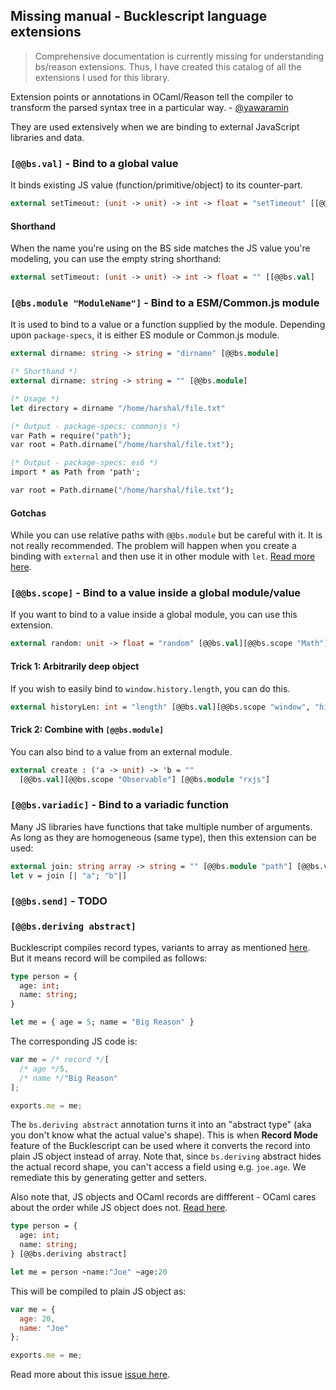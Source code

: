 
## Missing manual - Bucklescript language extensions

> Comprehensive documentation is currently missing for understanding bs/reason extensions. Thus, I have created this catalog of all the extensions I used for this library.

Extension points or annotations in OCaml/Reason tell the compiler to transform the parsed syntax tree in a particular way. - [@yawaramin](https://reasonml.chat/t/docs-about-annotations/666/4?u=mistyharsh)

They are used extensively when we are binding to external JavaScript libraries and data.

### `[@@bs.val]` - Bind to a global value
It binds existing JS value (function/primitive/object) to its counter-part.

```ocaml
external setTimeout: (unit -> unit) -> int -> float = "setTimeout" [[@@bs.val]
```

#### Shorthand
When the name you're using on the BS side matches the JS value you're modeling, you can use the empty string shorthand:

```ocaml
external setTimeout: (unit -> unit) -> int -> float = "" [[@@bs.val]
```

### `[@bs.module "ModuleName"]` - Bind to a ESM/Common.js module
It is used to bind to a value or a function supplied by the module. Depending upon `package-specs`, it is either ES module or Common.js module.

```ocaml
external dirname: string -> string = "dirname" [@@bs.module]

(* Shorthand *)
external dirname: string -> string = "" [@@bs.module]

(* Usage *)
let directory = dirname "/home/harshal/file.txt"

(* Output - package-specs: commonjs *)
var Path = require("path");
var root = Path.dirname("/home/harshal/file.txt");

(* Output - package-specs: es6 *)
import * as Path from 'path';

var root = Path.dirname("/home/harshal/file.txt");
```

#### Gotchas
While you can use relative paths with `@@bs.module` but be careful with it. It is not really recommended. The problem will happen when you create a binding with `external` and then use it in other module with `let`. [Read more here](https://github.com/BuckleScript/bucklescript/issues/3014).

### `[@@bs.scope]` - Bind to a value inside a global module/value
If you want to bind to a value inside a global module, you can use this extension.

```ocaml
external random: unit -> float = "random" [@@bs.val][@@bs.scope "Math"]
```

#### Trick 1: Arbitrarily deep object
If you wish to easily bind to `window.history.length`, you can do this.

```ocaml
external historyLen: int = "length" [@@bs.val][@@bs.scope "window", "history"]
```

#### Trick 2: Combine with `[@@bs.module]`
You can also bind to a value from an external module.

```ocaml
external create : ('a -> unit) -> 'b = ""
  [@@bs.val][@@bs.scope "Observable"] [@@bs.module "rxjs"]
```


### `[@@bs.variadic]` - Bind to a variadic function
Many JS libraries have functions that take multiple number of arguments. As long as they are homogeneous (same type), then this extension can be used:

```ocaml
external join: string array -> string = "" [@@bs.module "path"] [@@bs.variadic]
let v = join [| "a"; "b"|]
```

### `[@@bs.send]` - TODO

### `[@@bs.deriving abstract]`
Bucklescript compiles record types, variants to array as mentioned [here](https://bucklescript.github.io/docs/en/common-data-types.html#design-decisions). But it means record will be compiled as follows:

```ocaml
type person = {
  age: int;
  name: string;
}

let me = { age = 5; name = "Big Reason" }
```

The corresponding JS code is:

```javascript
var me = /* record */[
  /* age */5,
  /* name */"Big Reason"
];

exports.me = me;
```
The `bs.deriving abstract` annotation turns it into an "abstract type" (aka you don't know what the actual value's shape). This is when **Record Mode** feature of the Bucklescript can be used where it converts the record into plain JS object instead of array. Note that, since `bs.deriving` abstract hides the actual record shape, you can't access a field using e.g. `joe.age`. We remediate this by generating getter and setters.

Also note that, JS objects and OCaml records are diffferent - OCaml cares about the order while JS object does not. [Read here](https://github.com/BuckleScript/bucklescript/issues/1262).

```ocaml
type person = {
  age: int;
  name: string;
} [@@bs.deriving abstract]

let me = person ~name:"Joe" ~age:20
```

This will be compiled to plain JS object as:

```javascript
var me = {
  age: 20,
  name: "Joe"
};

exports.me = me;
```

Read more about this issue [issue here](https://github.com/BuckleScript/bucklescript/issues/2922).
